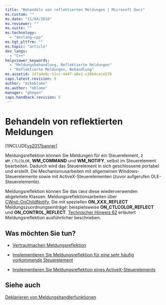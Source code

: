 ```yaml
---
title: "Behandeln von reflektierten Meldungen | Microsoft Docs"
ms.custom: ""
ms.date: "11/04/2016"
ms.reviewer: ""
ms.suite: ""
ms.technology: 
  - "devlang-cpp"
ms.tgt_pltfrm: ""
ms.topic: "article"
dev_langs: 
  - "C++"
helpviewer_keywords: 
  - "Meldungsbehandlung, Reflektierte Meldungen"
  - "Reflektierte Meldungen, Behandlung"
ms.assetid: 147a4e0c-51cc-4447-a8e1-c28b4cece578
caps.latest.revision: 9
author: "mikeblome"
ms.author: "mblome"
manager: "ghogen"
caps.handback.revision: 5
---
```

# Behandeln von reflektierten Meldungen
[!INCLUDE[vs2017banner](../assembler/inline/includes/vs2017banner.md)]

Meldungsreflektion können Sie Meldungen für ein Steuerelement, z `WM_CTLCOLOR`, **WM\_COMMAND** und **WM\_NOTIFY**, selbst im Steuerelement bearbeiten.  Dadurch wird das Steuerelement in sich geschlossene portabel und erstellt.  Die Mechanismusarbeiten mit allgemeinen Windows\-Steuerelemente sowie mit ActiveX\-Steuerelementen \(zuvor aufgerufen OLE\-Steuerelemente\).  
  
 Meldungsreflektion können Sie das `CWnd` diese wiederverwenden abgeleitete Klassen.  Meldungsreflektionsarbeiten über [CWnd::OnChildNotify](../Topic/CWnd::OnChildNotify.md), Sie mit speziellen **ON\_XXX\_REFLECT** Meldungszuordnungseinträge: beispielsweise **ON\_CTLCOLOR\_REFLECT** und **ON\_CONTROL\_REFLECT**.  [Technischer Hinweis 62](../mfc/tn062-message-reflection-for-windows-controls.md) erläutert Meldungsreflektion ausführlicher beschrieben.  
  
## Was möchten Sie tun?  
  
-   [Vertrautmachen Meldungsreflektion](../mfc/tn062-message-reflection-for-windows-controls.md)  
  
-   [Implementieren Sie Meldungsreflektion für eine sehr häufig vorkommende Steuerelement](../mfc/tn062-message-reflection-for-windows-controls.md)  
  
-   [Implementieren Sie Meldungsreflektion eines ActiveX\-Steuerelements](../mfc/mfc-activex-controls-subclassing-a-windows-control.md)  
  
## Siehe auch  
 [Deklarieren von Meldungshandlerfunktionen](../mfc/declaring-message-handler-functions.md)